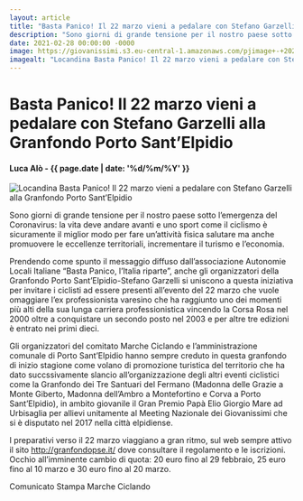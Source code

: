 ```yaml
---
layout: article
title: "Basta Panico! Il 22 marzo vieni a pedalare con Stefano Garzelli alla Granfondo Porto Sant’Elpidio"
description: "Sono giorni di grande tensione per il nostro paese sotto l’emergenza del Coronavirus: la vita deve andare avanti e uno sport come il ciclismo è sicuramente il miglior modo per fare un’attività fisica salutare ma anche promuovere le eccellenze territoriali, incrementare il turismo e l’economia."
date: 2021-02-28 00:00:00 -0000
image: https://giovanissimi.s3.eu-central-1.amazonaws.com/pjimage+-+2020-02-28T164018.631.jpg
imagealt: "Locandina Basta Panico! Il 22 marzo vieni a pedalare con Stefano Garzelli alla Granfondo Porto Sant’Elpidio"
---
```


# Basta Panico! Il 22 marzo vieni a pedalare con Stefano Garzelli alla Granfondo Porto Sant’Elpidio

#### Luca Alò - {{ page.date | date: '%d/%m/%Y' }}

![Locandina Basta Panico! Il 22 marzo vieni a pedalare con Stefano Garzelli alla Granfondo Porto Sant’Elpidio](https://giovanissimi.s3.eu-central-1.amazonaws.com/pjimage+-+2020-02-28T164018.631.jpg)

Sono giorni di grande tensione per il nostro paese sotto l’emergenza del Coronavirus: la vita deve andare avanti e uno sport come il ciclismo è sicuramente il miglior modo per fare un’attività fisica salutare ma anche promuovere le eccellenze territoriali, incrementare il turismo e l’economia.

Prendendo come spunto il messaggio diffuso dall’associazione Autonomie Locali Italiane “Basta Panico, l’Italia riparte”, anche gli organizzatori della Granfondo Porto Sant’Elpidio-Stefano Garzelli si uniscono a questa iniziativa per invitare i ciclisti ad essere presenti all’evento del 22 marzo che vuole omaggiare l’ex professionista varesino che ha raggiunto uno dei momenti più alti della sua lunga carriera professionistica vincendo la Corsa Rosa nel 2000 oltre a conquistare un secondo posto nel 2003 e per altre tre edizioni è entrato nei primi dieci.

Gli organizzatori del comitato Marche Ciclando e l’amministrazione comunale di Porto Sant’Elpidio hanno sempre creduto in questa granfondo di inizio stagione come volano di promozione turistica del territorio che ha dato succssivamente slancio all’organizzazione degli altri eventi ciclistici come la Granfondo dei Tre Santuari del Fermano (Madonna delle Grazie a Monte Giberto, Madonna dell’Ambro a Montefortino e Corva a Porto Sant’Elpidio), in ambito giovanile il Gran Premio Papà Elio Giorgio Mare ad Urbisaglia per allievi unitamente al Meeting Nazionale dei Giovanissimi che si è disputato nel 2017 nella città elpidiense.

I preparativi verso il 22 marzo viaggiano a gran ritmo, sul web sempre attivo il sito http://granfondopse.it/ dove consultare il regolamento e le iscrizioni. Occhio all’imminente cambio di quota: 20 euro fino al 29 febbraio, 25 euro fino al 10 marzo e 30 euro fino al 20 marzo.

Comunicato Stampa Marche Ciclando
